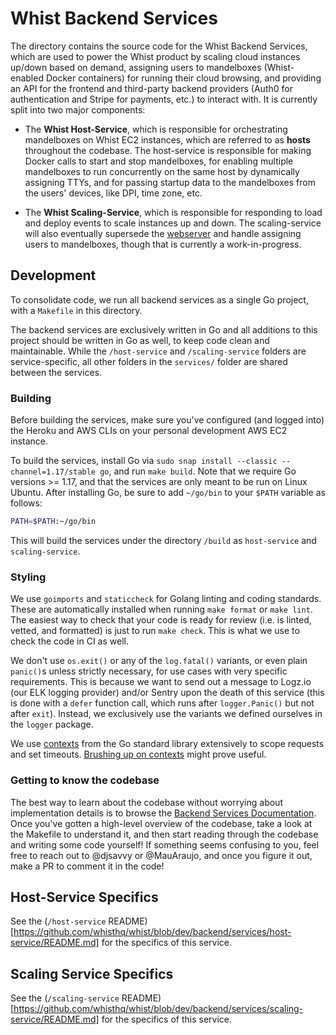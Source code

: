 # Whist Backend Services

The directory contains the source code for the Whist Backend Services, which are used to power the Whist product by scaling cloud instances up/down based on demand, assigning users to mandelboxes (Whist-enabled Docker containers) for running their cloud browsing, and providing an API for the frontend and third-party backend providers (Auth0 for authentication and Stripe for payments, etc.) to interact with. It is currently split into two major components:

- The **Whist Host-Service**, which is responsible for orchestrating mandelboxes on Whist EC2 instances, which are referred to as **hosts** throughout the codebase. The host-service is responsible for making Docker calls to start and stop mandelboxes, for enabling multiple mandelboxes to run concurrently on the same host by dynamically assigning TTYs, and for passing startup data to the mandelboxes from the users' devices, like DPI, time zone, etc.

- The **Whist Scaling-Service**, which is responsible for responding to load and deploy events to scale instances up and down. The scaling-service will also eventually supersede the [webserver](../webserver/README.md) and handle assigning users to mandelboxes, though that is currently a work-in-progress.

## Development

To consolidate code, we run all backend services as a single Go project, with a `Makefile` in this directory.

The backend services are exclusively written in Go and all additions to this project should be written in Go as well, to keep code clean and maintainable. While the `/host-service` and `/scaling-service` folders are service-specific, all other folders in the `services/` folder are shared between the services.

### Building

Before building the services, make sure you've configured (and logged into) the Heroku and AWS CLIs on your personal development AWS EC2 instance.

To build the services, install Go via `sudo snap install --classic --channel=1.17/stable go`, and run `make build`. Note that we require Go versions >= 1.17, and that the services are only meant to be run on Linux Ubuntu. After installing Go, be sure to add `~/go/bin` to your `$PATH` variable as follows:

```bash
PATH=$PATH:~/go/bin
```

This will build the services under the directory `/build` as `host-service` and `scaling-service`.

### Styling

We use `goimports` and `staticcheck` for Golang linting and coding standards. These are automatically installed when running `make format` or `make lint`. The easiest way to check that your code is ready for review (i.e. is linted, vetted, and formatted) is just to run `make check`. This is what we use to check the code in CI as well.

We don't use `os.exit()` or any of the `log.fatal()` variants, or even plain `panic()`s unless strictly necessary, for use cases with very specific requirements. This is because we want to send out a message to Logz.io (our ELK logging provider) and/or Sentry upon the death of this service (this is done with a `defer` function call, which runs after `logger.Panic()` but not after `exit`). Instead, we exclusively use the variants we defined ourselves in the `logger` package.

We use [contexts](https://golang.org/pkg/context/) from the Go standard library extensively to scope requests and set timeouts. [Brushing up on contexts](https://blog.golang.org/context) might prove useful.

### Getting to know the codebase

The best way to learn about the codebase without worrying about implementation details is to browse the [Backend Services Documentation](https://docs.whist.com/backend/services/). Once you've gotten a high-level overview of the codebase, take a look at the Makefile to understand it, and then start reading through the codebase and writing some code yourself! If something seems confusing to you, feel free to reach out to @djsavvy or @MauAraujo, and once you figure it out, make a PR to comment it in the code!

## Host-Service Specifics

See the (`/host-service` README)[https://github.com/whisthq/whist/blob/dev/backend/services/host-service/README.md] for the specifics of this service.

## Scaling Service Specifics

See the (`/scaling-service` README)[https://github.com/whisthq/whist/blob/dev/backend/services/scaling-service/README.md] for the specifics of this service.
